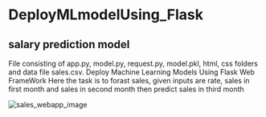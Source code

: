 # DeployMLmodelUsing_Flask
## salary prediction model
File consisting of app.py, model.py,  request.py, model.pkl, html, css folders and data file sales.csv. 
Deploy Machine Learning Models Using Flask Web FrameWork
Here the task is to forast sales, given inputs are rate, sales in first month and sales in second month then predict sales in third month

![sales_webapp_image](https://user-images.githubusercontent.com/66937023/103280519-9f665b80-49f6-11eb-8ff9-098c0ca8da48.PNG)

